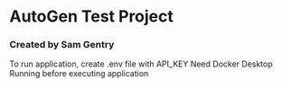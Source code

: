 # AutoGen Test Project
### Created by Sam Gentry

To run application, create .env file with API_KEY
Need Docker Desktop Running before executing application

